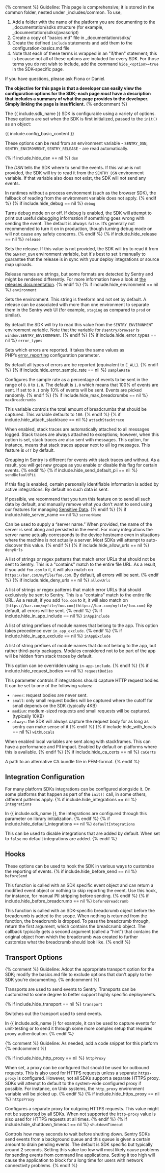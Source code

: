 {% comment %}
Guideline: This page is comprehensive; it is stored in the common folder, nested under _includes/common. To use, 

1. Add a folder with the name of the platform you are documenting to the _documentation/sdks structure (for example, _documentation/sdks/javascript) 
2. Create a copy of "basics.md" file in _documentation/sdks/<platform-name> 
3. Create the defined `include` statements and add them to the configuration-basics.md file
4. Note that each of these terms is wrapped in an "if/then" statement; this is because not all of these options are included for every SDK. For those terms you do not wish to include, add the command `hide_<option>=true` in the SDK-specific page.

If you have questions, please ask Fiona or Daniel. 

**The objective for this page is that a developer can easily view the configuration options for the SDK; each page _must_ have a description that includes a summary of what the page provides to the developer. Simply linking the page is insufficient.**
{% endcomment %}

The {{ include.sdk_name }} SDK is configurable using a variety of options. These options are set when the SDK is first initialized, passed to the `init()` as an object:

{{ include.config_basic_content }}

These options can be read from an environment variable - `SENTRY_DSN`, `SENTRY_ENVIRONMENT`, `SENTRY_RELEASE` - are read automatically.

{% if include.hide_dsn == nil %}
`dsn` 

The *DSN* tells the SDK where to send the events. If this value is not provided, the SDK will try to read it from the `SENTRY_DSN` environment variable. If that variable also does not exist, the SDK will not send any events.

In runtimes without a process environment (such as the browser SDK), the fallback of reading from the environment variable does not apply.
{% endif %}
{% if include.hide_debug == nil %}
`debug`

Turns debug mode on or off. If debug is enabled, the SDK will attempt to print out useful debugging information if something goes wrong with sending the event. The default is always `false`. It’s generally not recommended to turn it on in production, though turning debug mode on will not cause any safety concerns.
{% endif %}
{% if include.hide_release == nil %}
`release`

Sets the release. If this value is not provided, the SDK will try to read it from the `SENTRY_DSN` environment variable, but it's best to set it manually to guarantee that the release is in sync with your deploy integrations or source map uploads.

Release names are strings, but some formats are detected by Sentry and might be rendered differently. For more information have a look at [the releases documentation](/workflow/releases/).
{% endif %}
{% if include.hide_environment == nil %}
`environment`

Sets the environment. This string is freeform and not set by default. A release can be associated with more than one environment to separate them in the Sentry web UI (for example, `staging` as compared to `prod` or similar).

By default the SDK will try to read this value from the `SENTRY_ENVIRONMENT` environment variable. Note that the variable for `@sentry/browser` is `window.SENTRY_ENVIRONMENT`.
{% endif %}
{% if include.hide_error_types == nil %}
`error_types`

Sets which errors are reported. It takes the same values as PHP’s [error_reporting](https://www.php.net/manual/en/errorfunc.configuration.php#ini.error-reporting) configuration parameter.

By default all types of errors are be reported (equivalent to `E_ALL`).
{% endif %}
{% if include.hide_error_sample_rate == nil %}
`sampleRate`

Configures the sample rate as a percentage of events to be sent in the range of `0.0` to `1.0`. The default is `1.0` which means that 100% of events are sent. If set to `0.1` only 10% of events will be sent. Events are picked randomly.
{% endif %}
{% if include.hide_max_breadcrumbs == nil %}
`maxBreadcrumbs`

This variable controls the total amount of breadcrumbs that should be captured. This variable defaults to `100`.
{% endif %}
{% if include.hide_attach_stacktrace == nil %}
`attachStacktrace`

When enabled, stack traces are automatically attached to all messages logged. Stack traces are always attached to exceptions; however, when this option is set, stack traces are also sent with messages. This option, for instance, means that stack traces appear next to all log messages. This feature is `off` by default.

Grouping in Sentry is different for events with stack traces and without. As a result, you will get new groups as you enable or disable this flag for certain events.
{% endif %}
{% if include.hide_send_default_pii == nil %}
`sendDefaultPii`

If this flag is enabled, certain personally identifiable information is added by active integrations. By default no such data is sent.

If possible, we recommend that you turn this feature on to send all such data by default, and manually remove what you don’t want to send using our features for managing [Sensitive Data](/data-management/sensitive-data/).
{% endif %}
{% if include.hide_server_name == nil %}
`serverName`

Can be used to supply a “server name.” When provided, the name of the server is sent along and persisted in the event. For many integrations the server name actually corresponds to the device hostname even in situations where the machine is not actually a server. Most SDKs will attempt to auto-discover this value.
{% endif %}
{% if include.hide_allow_urls == nil %}
`denyUrls`

A list of strings or regex patterns that match error URLs that should not be sent to Sentry. This is a "contains" match to the entire file URL. As a result, if you add `foo.com` to it, it will also match on `https://bar.com/myfile/foo.com`. By default, all errors will be sent.
{% endif %}
{% if include.hide_deny_urls == nil %}
`allowUrls`

A list of strings or regex patterns that match error URLs that should exclusively be sent to Sentry. This is a "contains" match to the entire file URL. As a result, if you add `foo.com` to it, it will also match on `[https://bar.com/myfile/foo.com](https://bar.com/myfile/foo.com)` By default, all errors will be sent.
{% endif %}
{% if include.hide_in_app_include == nil %}
`inAppInclude`

A list of string prefixes of module names that belong to the app. This option takes precedence over `in_app_exclude`.
{% endif %}
{% if include.hide_in_app_exclude == nil %}
`inAppExclude`

A list of string prefixes of module names that do not belong to the app, but rather third-party packages. Modules considered not to be part of the app will be hidden from stack traces by default.

This option can be overridden using `in-app-include`.
{% endif %}
{% if include.hide_request_bodies == nil %}
`requestBodies`

This parameter controls if integrations should capture HTTP request bodies. It can be set to one of the following values:

- `never`: request bodies are never sent.
- `small`: only small request bodies will be captured where the cutoff for small depends on the SDK (typically 4KB)
- `medium`: medium-sized requests and small requests will be captured. (typically 10KB)
- `always`: the SDK will always capture the request body for as long as sentry can make sense of it
{% endif %}
{% if include.hide_with_locals == nil %}
`withLocals`

When enabled local variables are sent along with stackframes. This can have a performance and PII impact. Enabled by default on platforms where this is available.
{% endif %}
{% if include.hide_ca_certs == nil %}
`caCerts`

A path to an alternative CA bundle file in PEM-format.
{% endif %}
## **Integration Configuration**

For many platform SDKs integrations can be configured alongside it. On some platforms that happen as part of the `init()` call, in some others, different patterns apply.
{% if include.hide_integrations == nil %}
`integrations`

In {{ include.sdk_name }}, the integrations are configured through this parameter on library initialization. 
{% endif %}
{% if include.hide_default_integrations == nil %}
`defaultIntegrations`

This can be used to disable integrations that are added by default. When set to `false` no default integrations are added.
{% endif %}
## **Hooks**

These options can be used to hook the SDK in various ways to customize the reporting of events.
{% if include.hide_before_send == nil %}
`beforeSend`

This function is called with an SDK specific event object and can return a modified event object or nothing to skip reporting the event. Use this hook, for instance, for manual PII stripping before sending.
{% endif %}
{% if include.hide_before_breadcrumb == nil %}
`beforeBreadcrumb`

This function is called with an SDK-specific breadcrumb object before the breadcrumb is added to the scope. When nothing is returned from the function, the breadcrumb is dropped. To pass the breadcrumb through, return the first argument, which contains the breadcrumb object. The callback typically gets a second argument (called a “hint”) that contains the original object from which the breadcrumb was created to further customize what the breadcrumb should look like.
{% endif %}
## **Transport Options**

{% comment %}
Guideline: Adopt the appropriate transport option for the SDK; modify the basics.md file to exclude options that don't apply to the SDK you're documenting. 
{% endcomment %}

Transports are used to send events to Sentry. Transports can be customized to some degree to better support highly specific deployments.

{% if include.hide_transport == nil %}
`transport`

Switches out the transport used to send events. 

In {{ include.sdk_name }} for example, it can be used to capture events for unit-testing or to send it through some more complex setup that requires proxy authentication.
{% endif %}

{% comment %}
Guideline: As needed, add a code snippet for this platform
{% endcomment %}

{% if include.hide_http_proxy == nil %}
`httpProxy`

When set, a proxy can be configured that should be used for outbound requests. This is also used for HTTPS requests unless a separate `https-proxy` is configured. However, not all SDKs support a separate HTTPS proxy. SDKs will attempt to default to the system-wide configured proxy if possible. For instance, on Unix systems, the `http_proxy` environment variable will be picked up.
{% endif %}
{% if include.hide_https_proxy == nil %}
`httpsProxy`

Configures a separate proxy for outgoing HTTPS requests. This value might not be supported by all SDKs. When not supported the `http-proxy` value is also used for HTTPS requests at all times.
{% endif %}
{% if include.hide_shutdown_timeout == nil %}
`shutdownTimeout`

Controls how many seconds to wait before shutting down. Sentry SDKs send events from a background queue and this queue is given a certain amount to drain pending events. The default is SDK specific but typically around 2 seconds. Setting this value too low will most likely cause problems for sending events from command line applications. Setting it too high will cause the application to block for a long time for users with network connectivity problems.
{% endif %}